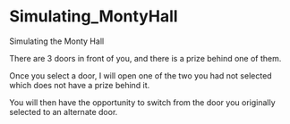 # Simulating_MontyHall
Simulating the Monty Hall

There are 3 doors in front of you, and there is a prize behind one of them.

Once you select a door, I will open one of the two you had not selected which does not have a prize behind it.

You will then have the opportunity to switch from the door you originally selected to an alternate door.
